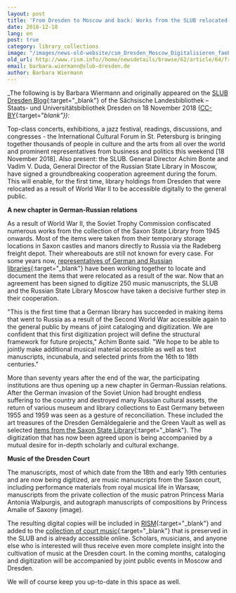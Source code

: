 ```yaml
---
layout: post
title: 'From Dresden to Moscow and back: Works from the SLUB relocated during the war will be digitized'
date: 2018-12-10
lang: en
post: true
category: library_collections
image: "/images/news-old-website/csm_Dresden_Moscow_Digitalisieren_faeb42933c.jpg"
old_url: http://www.rism.info//home/newsdetails/browse/62/article/64/from-dresden-to-moscow-and-back-works-from-the-slub-relocated-during-the-war-will-be-digitized.html
email: barbara.wiermann@slub-dresden.de
author: Barbara Wiermann
---
```


_The following is by Barbara Wiermann and originally appeared on the [SLUB Dresden Blog](https://blog.slub-dresden.de/beitrag/2018/11/18/von-dresden-nach-moskau-und-zurueck-kriegsbedingt-verlagerte-werke-aus-der-slub-werden-digitalisier/){:target="_blank"} of the Sächsische Landesbibliothek – Staats- und Universitätsbibliothek Dresden on 18 November 2018 ([CC-BY](http://creativecommons.org/licenses/by/4.0/){:target="_blank"}):_

Top-class concerts, exhibitions, a jazz festival, readings, discussions, and congresses - the International Cultural Forum in St. Petersburg is bringing together thousands of people in culture and the arts from all over the world and prominent representatives from business and politics this weekend [18 November 2018]. Also present: the SLUB. General Director Achim Bonte and Vadim V. Duda, General Director of the Russian State Library in Moscow, have signed a groundbreaking cooperation agreement during the forum. This will enable, for the first time, library holdings from Dresden that were relocated as a result of World War II to be accessible digitally to the general public.

**A new chapter in German-Russian relations**

As a result of World War II, the Soviet Trophy Commission confiscated numerous works from the collection of the Saxon State Library from 1945 onwards. Most of the items were taken from their temporary storage locations in Saxon castles and manors directly to Russia via the Radeberg freight depot. Their whereabouts are still not known for every case. For some years now, [representatives of German and Russian libraries](https://www.preussischer-kulturbesitz.de/schwerpunkte/kooperationen/deutsch-russischer-bibliotheksdialog.html){:target="_blank"} have been working together to locate and document the items that were relocated as a result of the war. Now that an agreement has been signed to digitize 250 music manuscripts, the SLUB and the Russian State Library Moscow have taken a decisive further step in their cooperation.

"This is the first time that a German library has succeeded in making items that went to Russia as a result of the Second World War accessible again to the general public by means of joint cataloging and digitization. We are confident that this first digitization project will define the structural framework for future projects," Achim Bonte said. "We hope to be able to jointly make additional musical material accessible as well as text manuscripts, incunabula, and selected prints from the 16th to 18th centuries."

More than seventy years after the end of the war, the participating institutions are thus opening up a new chapter in German-Russian relations. After the German invasion of the Soviet Union had brought endless suffering to the country and destroyed many Russian cultural assets, the return of various museum and library collections to East Germany between 1955 and 1959 was seen as a gesture of reconciliation. These included the art treasures of the Dresden Gemäldegalerie and the Green Vault as well as selected [items from the Saxon State Library](http://nbn-resolving.de/urn:nbn:de:bsz:14-ds-1228924199911-36977){:target="_blank"}. The digitization that has now been agreed upon is being accompanied by a mutual desire for in-depth scholarly and cultural exchange.

**Music of the Dresden Court**

The manuscripts, most of which date from the 18th and early 19th centuries and are now being digitized, are music manuscripts from the Saxon court, including performance materials from royal musical life in Warsaw, manuscripts from the private collection of the music patron Princess Maria Antonia Walpurgis, and autograph manuscripts of compositions by Princess Amalie of Saxony (image).

The resulting digital copies will be included in [RISM](https://opac.rism.info/){:target="_blank"} and added to the [collection of court music](https://hofmusik.slub-dresden.de/){:target="_blank"} that is preserved in the SLUB and is already accessible online. Scholars, musicians, and anyone else who is interested will thus receive even more complete insight into the cultivation of music at the Dresden court. In the coming months, cataloging and digitization will be accompanied by joint public events in Moscow and Dresden.

We will of course keep you up-to-date in this space as well.

